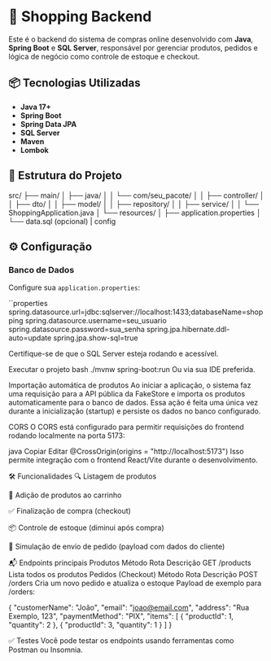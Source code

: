 # 🛒 Shopping Backend

Este é o backend do sistema de compras online desenvolvido com **Java**, **Spring Boot** e **SQL Server**, responsável por gerenciar produtos, pedidos e lógica de negócio como controle de estoque e checkout.

## 📦 Tecnologias Utilizadas

- **Java 17+**
- **Spring Boot**
- **Spring Data JPA**
- **SQL Server**
- **Maven**
- **Lombok**

## 📁 Estrutura do Projeto

src/ ├── main/ │ ├── java/ │ │ └── com/seu_pacote/ │ │ ├── controller/ │ │ ├── dto/ │ │ ├── model/ │ │ ├── repository/ │ │ ├── service/ │ │ └── ShoppingApplication.java │ └── resources/ │ ├── application.properties │ └── data.sql (opcional) | config

## ⚙️ Configuração

### Banco de Dados

Configure sua `application.properties`:

``properties
spring.datasource.url=jdbc:sqlserver://localhost:1433;databaseName=shopping
spring.datasource.username=seu_usuario
spring.datasource.password=sua_senha
spring.jpa.hibernate.ddl-auto=update
spring.jpa.show-sql=true

Certifique-se de que o SQL Server esteja rodando e acessível.

Executar o projeto
bash
./mvnw spring-boot:run
Ou via sua IDE preferida.


Importação automática de produtos
Ao iniciar a aplicação, o sistema faz uma requisição para a API pública da FakeStore e importa os produtos automaticamente para o banco de dados. Essa ação é feita uma única vez durante a inicialização (startup) e persiste os dados no banco configurado.

CORS
O CORS está configurado para permitir requisições do frontend rodando localmente na porta 5173:

java
Copiar
Editar
@CrossOrigin(origins = "http://localhost:5173")
Isso permite integração com o frontend React/Vite durante o desenvolvimento.

🛠️ Funcionalidades
🔍 Listagem de produtos

🛒 Adição de produtos ao carrinho

✅ Finalização de compra (checkout)

📦 Controle de estoque (diminui após compra)

📧 Simulação de envio de pedido (payload com dados do cliente)

📬 Endpoints principais
Produtos
Método	Rota	Descrição
GET	/products	Lista todos os produtos
Pedidos (Checkout)
Método	Rota	Descrição
POST	/orders	Cria um novo pedido e atualiza o estoque
Payload de exemplo para /orders:

{
  "customerName": "João",
  "email": "joao@email.com",
  "address": "Rua Exemplo, 123",
  "paymentMethod": "PIX",
  "items": [
    { "productId": 1, "quantity": 2 },
    { "productId": 3, "quantity": 1 }
  ]
}

✅ Testes
Você pode testar os endpoints usando ferramentas como Postman ou Insomnia.



